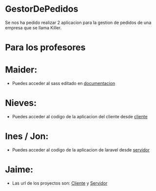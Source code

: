 # GestorDePedidos
Se nos ha pedido realizar 2 aplicacion para la gestion de pedidos de una empresa que se llama Killer.
# Para los profesores
# Maider:
- Puedes acceder al sass editado en [documentacion](documentacion/)
# Nieves:
- Puedes acceder al codigo de la aplicacion del cliente desde [cliente](Cliente/)
# Ines / Jon:
- Puedes acceder al codigo de la aplicacion de laravel desde [servidor](Servidor/)
# Jaime:
- Las url de los proyectos son:  [Cliente](https://cliente.killercervezas.blog) y [Servidor](http://killercervezas.blog)

  
